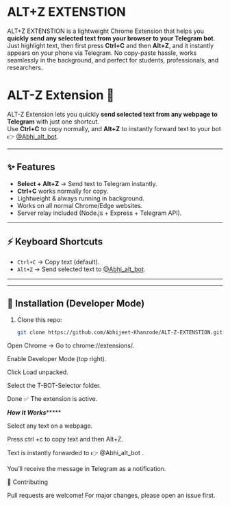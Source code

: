 # ALT+Z EXTENSTION
ALT+Z EXTENSTION is a lightweight Chrome Extension that helps you **quickly send any selected text from your browser to your Telegram bot**.   Just highlight text, then first press **Ctrl+C** and then  **Alt+Z**, and it instantly appears on your phone via Telegram.   No copy-paste hassle, works seamlessly in the background, and perfect for students, professionals, and researchers.

# ALT-Z Extension 🚀

ALT-Z Extension lets you quickly **send selected text from any webpage to Telegram** with just one shortcut.  
Use **Ctrl+C** to copy normally, and **Alt+Z** to instantly forward text to your bot 👉 [@Abhi_alt_bot](https://t.me/Abhi_alt_bot).

---

## ✨ Features
- **Select + Alt+Z** → Send text to Telegram instantly.  
- **Ctrl+C** works normally for copy.  
- Lightweight & always running in background.  
- Works on all normal Chrome/Edge websites.  
- Server relay included (Node.js + Express + Telegram API).  

---

## ⚡ Keyboard Shortcuts
- `Ctrl+C` → Copy text (default).  
- `Alt+Z` → Send selected text to [@Abhi_alt_bot](https://t.me/Abhi_alt_bot).  

---
---

## 🔧 Installation (Developer Mode)

1. Clone this repo:
   ```bash
   git clone https://github.com/Abhijeet-Khanzode/ALT-Z-EXTENSTION.git
Open Chrome → Go to chrome://extensions/.

Enable Developer Mode (top right).

Click Load unpacked.

Select the T-BOT-Selector folder.

Done ✅ The extension is active.

***************How It Works********************

Select any text on a webpage.

Press ctrl +c to copy text and then Alt+Z.

Text is instantly forwarded to 👉 @Abhi_alt_bot
.

You’ll receive the message in Telegram as a notification.

🤝 Contributing

Pull requests are welcome! For major changes, please open an issue first.